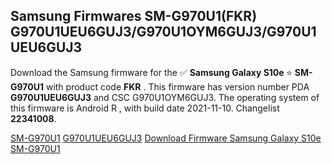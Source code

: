 <h2>Samsung Firmwares SM-G970U1(FKR) G970U1UEU6GUJ3/G970U1OYM6GUJ3/G970U1UEU6GUJ3</h2>
Download the Samsung firmware for the ✅ <strong>Samsung Galaxy S10e </strong> ⭐ <strong>SM-G970U1</strong> with product code <strong>FKR</strong> . This firmware has version number PDA <strong>G970U1UEU6GUJ3</strong> and CSC G970U1OYM6GUJ3. The operating system of this firmware is Android R , with build date 2021-11-10. Changelist <strong>22341008</strong>.


[SM-G970U1](https://samfirm.shop/samsung/model/SM-G970U1)
[G970U1UEU6GUJ3](https://samfirm.shop/samsung/pda/G970U1UEU6GUJ3)
[Download Firmware Samsung Galaxy S10e SM-G970U1](https://samfirm.shop/samsung/firmware/473397)
